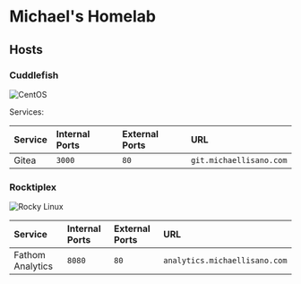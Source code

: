 # Michael's Homelab

## Hosts

### Cuddlefish

![CentOS](https://img.shields.io/badge/centos%207-002260?style=for-the-badge&logo=centos&logoColor=F0F0F0)

Services:

| Service | Internal Ports | External Ports | URL  |
| :------ | :------------- | :------------- | :--- |
| Gitea   | `3000`         | `80`           | `git.michaellisano.com` |

### Rocktiplex

![Rocky Linux](https://img.shields.io/badge/-Rocky%20Linux%209-%2310B981?style=for-the-badge&logo=rockylinux&logoColor=white)

| Service          | Internal Ports | External Ports | URL  |
| :--------------- | :------------- | :------------- | :--- |
| Fathom Analytics | `8080`         | `80`           | `analytics.michaellisano.com` |

